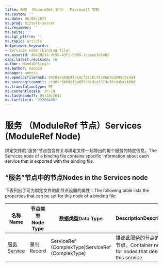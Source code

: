 ```yaml
---
title: 服务 （ModuleRef 节点） |Microsoft 文档
ms.custom: ''
ms.date: 06/08/2017
ms.prod: biztalk-server
ms.reviewer: ''
ms.suite: ''
ms.tgt_pltfrm: ''
ms.topic: article
helpviewer_keywords:
- Services node [binding file]
ms.assetid: 4842d218-dc99-43f1-9d09-1cbcee3d1eb5
caps.latest.revision: 10
author: MandiOhlinger
ms.author: mandia
manager: anneta
ms.openlocfilehash: 59f016e9924fcc0cf3116c713e6636d69986c4d4
ms.sourcegitcommit: cb908c540d8f1a692d01dc8f313e16cb4b4e696d
ms.translationtype: MT
ms.contentlocale: zh-CN
ms.lasthandoff: 09/20/2017
ms.locfileid: "22269405"
---
```

# <a name="services-moduleref-node"></a><span data-ttu-id="0b207-102">服务 （ModuleRef 节点）</span><span class="sxs-lookup"><span data-stu-id="0b207-102">Services (ModuleRef Node)</span></span>
<span data-ttu-id="0b207-103">绑定文件的“服务”节点包含有关与绑定文件一起导出的每个服务的特定信息。</span><span class="sxs-lookup"><span data-stu-id="0b207-103">The Services node of a binding file contains specific information about each service that is exported with the binding file.</span></span>  
  
## <a name="nodes-in-the-services-node"></a><span data-ttu-id="0b207-104">“服务”节点中的节点</span><span class="sxs-lookup"><span data-stu-id="0b207-104">Nodes in the Services node</span></span>  
 <span data-ttu-id="0b207-105">下表列出了可为绑定文件的此节点设置的属性：</span><span class="sxs-lookup"><span data-stu-id="0b207-105">The following table lists the properties that can be set for this node of a binding file:</span></span>  
  
|<span data-ttu-id="0b207-106">**名称**</span><span class="sxs-lookup"><span data-stu-id="0b207-106">**Name**</span></span>|<span data-ttu-id="0b207-107">**节点类型**</span><span class="sxs-lookup"><span data-stu-id="0b207-107">**Node Type**</span></span>|<span data-ttu-id="0b207-108">**数据类型**</span><span class="sxs-lookup"><span data-stu-id="0b207-108">**Data Type**</span></span>|<span data-ttu-id="0b207-109">**Description**</span><span class="sxs-lookup"><span data-stu-id="0b207-109">**Description**</span></span>|<span data-ttu-id="0b207-110">**限制**</span><span class="sxs-lookup"><span data-stu-id="0b207-110">**Restrictions**</span></span>|<span data-ttu-id="0b207-111">**注释**</span><span class="sxs-lookup"><span data-stu-id="0b207-111">**Comments**</span></span>|  
|--------------|-------------------|-------------------|---------------------|----------------------|------------------|  
|[<span data-ttu-id="0b207-112">服务</span><span class="sxs-lookup"><span data-stu-id="0b207-112">Service</span></span>](../core/service-services-node.md)|<span data-ttu-id="0b207-113">录制</span><span class="sxs-lookup"><span data-stu-id="0b207-113">Record</span></span>|<span data-ttu-id="0b207-114">ServiceRef (ComplexType)</span><span class="sxs-lookup"><span data-stu-id="0b207-114">ServiceRef (ComplexType)</span></span>|<span data-ttu-id="0b207-115">描述此服务的节点的容器节点。</span><span class="sxs-lookup"><span data-stu-id="0b207-115">Container node for nodes that describe this service.</span></span>|<span data-ttu-id="0b207-116">可选</span><span class="sxs-lookup"><span data-stu-id="0b207-116">Not required</span></span>|<span data-ttu-id="0b207-117">默认值： 无</span><span class="sxs-lookup"><span data-stu-id="0b207-117">Default value: None</span></span>|